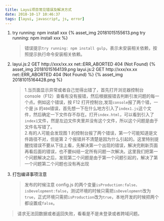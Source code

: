 ```yaml
---
title: Layui项目常见错误及解决方式
date: 2018-10-17 10:46:37
tags: [layui, javascript, js, error]
---
```


1. try running: npm install xxx
   {% asset_img 20181015155613.png try running: npm install xxx %}

   > 错误提示`try running: npm install gulp`，表示未安装相关依赖，按照提示执行命令安装相关依赖。

1. layui.js:2 GET http://xxx/xx.xx net::ERR_ABORTED 404 (Not Found)
   {% asset_img 20181015164139.png layui.js:2 GET http://xxx/xx.xx net::ERR_ABORTED 404 (Not Found) %}
   {% asset_img 20181015164428.png  %}

   > 1.当页面显示异常或者自己觉得出错了，首先打开浏览器控制台 console（F12）查看有没有报错，然后根据报错去判断引发问题的每一个点。例如这个错误，按 F12 打开控制台,发现`console`报了两个错，一个是 js 的`404`错误，首先想一下在什么地方引入了`index1.js`这个文件，然后确定一下文件存不存在。打开`index.html`，可以看到引入了`index1`文件，然是左边文件夹里并没有这个文件，所以这个问题是由于文件名写错了。  
   > 2.有的人可能会发现图 1 的控制台报了两个错误，第一个可能知道是文件路径不对，但是第 2 个报错并不清楚是因为什么引起的。这里特别提醒找错误不要从下往上看，先解决第一个出现的错误，解决完刷新页面再看后面的错误，也不要纠结一定所有问题一次解决。这里我们把第一个问题解决之后，发现第二个问题是由于第一个问题引起的，解决了第一个问题第二个问题也没有再出现

1. 打包编译事项注意
   > 发布的时候注意 config.js 的两个变量`isProduction:false，isDevelopment:false`，测试环境的时候只需把`isDevelopment`改为`true`，正式环境只需把`isProduction`改为`true`，本地开发的时候把两个都设置成`false`。

> 请求无法回数据或者返回失败，看看是不是未登录或者跨域问题。
